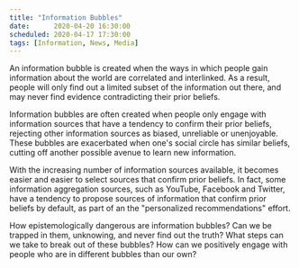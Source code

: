```yaml
---
title: "Information Bubbles"
date:      2020-04-20 16:30:00
scheduled: 2020-04-17 17:30:00
tags: [Information, News, Media]
---
```

An information bubble is created when the ways in which people gain information about the world are correlated and interlinked. As a result, people will only find out a limited subset of the information out there, and may never find evidence contradicting their prior beliefs.

Information bubbles are often created when people only engage with information sources that have a tendency to confirm their prior beliefs, rejecting other information sources as biased, unreliable or unenjoyable. These bubbles are exacerbated when one's social circle has similar beliefs, cutting off another possible avenue to learn new information.

With the increasing number of information sources available, it becomes easier and easier to select sources that confirm prior beliefs. In fact, some information aggregation sources, such as YouTube, Facebook and Twitter, have a tendency to propose sources of information that confirm prior beliefs by default, as part of an the "personalized recommendations" effort.

How epistemologically dangerous are information bubbles? Can we be trapped in them, unknowing, and never find out the truth? What steps can we take to break out of these bubbles? How can we positively engage with people who are in different bubbles than our own?
